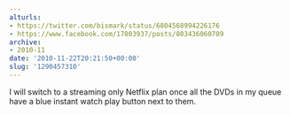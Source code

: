 ```yaml
---
alturls:
- https://twitter.com/bismark/status/6804568994226176
- https://www.facebook.com/17803937/posts/803436060709
archive:
- 2010-11
date: '2010-11-22T20:21:50+00:00'
slug: '1290457310'
---
```


I will switch to a streaming only Netflix plan once all the DVDs in my queue have a blue instant watch play button next to them.

